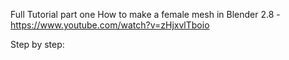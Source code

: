 Full Tutorial part one How to make a female mesh in Blender 2.8 - 
    https://www.youtube.com/watch?v=zHjxvlTboio


Step by step:

